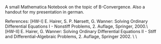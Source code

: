 A small Mathematica Notebook on the topic of B-Convergence.
Also a handout for my presentation in german. 

References: 
[HW-I] E. Hairer, S. P. Nørsett, G. Wanner: Solving Ordinary Differential Equations I - Nonstiff
Problems, 2. Auflage, Springer, 2000.\\ \
[HW-II] E. Hairer, G. Wanner: Solving Ordinary Differential Equations II - Stiff and Differential-Algebraic Problems, 2. Auflage, Springer 2002. \\ \
